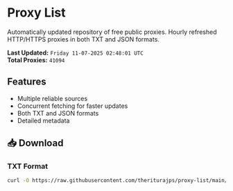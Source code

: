 # Proxy List

Automatically updated repository of free public proxies. Hourly refreshed HTTP/HTTPS proxies in both TXT and JSON formats.

**Last Updated:** `Friday 11-07-2025 02:48:01 UTC`  
**Total Proxies:** `41094`

## Features
- Multiple reliable sources
- Concurrent fetching for faster updates
- Both TXT and JSON formats
- Detailed metadata

## 📥 Download

### TXT Format
```bash
curl -O https://raw.githubusercontent.com/theriturajps/proxy-list/main/proxies.txt